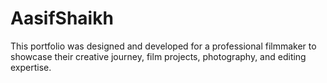 # AasifShaikh
This portfolio was designed and developed for a professional filmmaker to showcase their creative journey, film projects, photography, and editing expertise.
